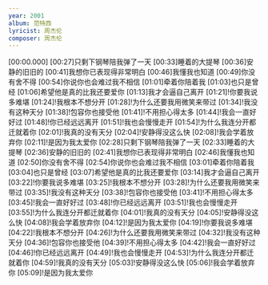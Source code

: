 ```yaml
---
year: 2001
album: 范特西
lyricist: 周杰伦
composer: 周杰伦
---
```

[00:00.000]
[00:27]只剩下钢琴陪我弹了一天
[00:33]睡着的大提琴
[00:36]安静的旧旧的
[00:41]我想你已表现得非常明白
[00:46]我懂我也知道
[00:49]你没有舍不得
[00:54]你说你也会难过我不相信
[01:01]牵着你陪着我
[01:03]也只是曾经
[01:06]希望他是真的比我还要爱你
[01:13]我才会逼自己离开
[01:21]!你要我说多难堪
[01:24]!我根本不想分开
[01:28]!为什么还要我用微笑来带过
[01:34]!我没有这种天分
[01:38]!包容你也接受他
[01:41]!不用担心得太多
[01:44]!我会一直好好过
[01:48]!你已经远远离开
[01:51]!我也会慢慢走开
[01:54]!为什么我连分开都迁就着你
[02:01]!我真的没有天分
[02:04]!安静得没这么快
[02:08]!我会学着放弃你
[02:11]!是因为我太爱你
[02:28]只剩下钢琴陪我弹了一天
[02:33]睡着的大提琴
[02:36]安静的旧旧的
[02:41]我想你已表现得非常明白
[02:46]我懂我也知道
[02:50]你没有舍不得
[02:54]你说你也会难过我不相信
[03:01]牵着你陪着我
[03:04]也只是曾经
[03:07]希望他是真的比我还要爱你
[03:14]我才会逼自己离开
[03:22]!你要我说多难堪
[03:25]!我根本不想分开
[03:28]!为什么还要我用微笑来带过
[03:35]!我没有这种天分
[03:38]!包容你也接受他
[03:41]!不用担心得太多
[03:45]!我会一直好好过
[03:48]!你已经远远离开
[03:51]!我也会慢慢走开
[03:55]!为什么我连分开都迁就着你
[04:01]!我真的没有天分
[04:05]!安静得没这么快
[04:08]!我会学着放弃你
[04:12]!是因为我太爱你
[04:19]!你要我说多难堪
[04:22]!我根本不想分开
[04:26]!为什么还要我用微笑来带过
[04:32]!我没有这种天分
[04:36]!包容你也接受他
[04:39]!不用担心得太多
[04:42]!我会一直好好过
[04:46]!你已经远远离开
[04:49]!我也会慢慢走开
[04:53]!为什么我连分开都迁就着你
[04:59]!我真的没有天分
[05:03]!安静得没这么快
[05:06]!我会学着放弃你
[05:09]!是因为我太爱你